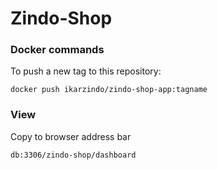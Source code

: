 # Zindo-Shop

### Docker commands
To push a new tag to this repository:

`docker push ikarzindo/zindo-shop-app:tagname`

### View
Copy to browser address bar

`db:3306/zindo-shop/dashboard`



